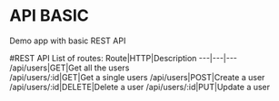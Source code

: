 # API BASIC
Demo app with basic REST API

#REST API
List of routes:
Route|HTTP|Description
---|---|---
/api/users|GET|Get all the users   
/api/users/:id|GET|Get a single users
/api/users|POST|Create a user
/api/users/:id|DELETE|Delete a user
/api/users/:id|PUT|Update a user
